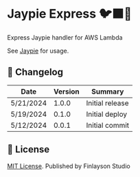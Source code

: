 # Jaypie Express 🐦‍⬛🧋

Express Jaypie handler for AWS Lambda

See [Jaypie](https://github.com/finlaysonstudio/jaypie) for usage.

## 📝 Changelog

| Date       | Version | Summary        |
| ---------- | ------- | -------------- |
|  5/21/2024 |   1.0.0 | Initial release |
|  5/19/2024 |   0.1.0 | Initial deploy |
|  5/12/2024 |   0.0.1 | Initial commit |

## 📜 License

[MIT License](./LICENSE.txt). Published by Finlayson Studio
